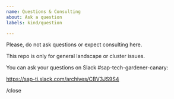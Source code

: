 ```yaml
---
name: Questions & Consulting
about: Ask a question
labels: kind/question

---
```


Please, do not ask questions or expect consulting here.

This repo is only for general landscape or cluster issues.

You can ask your questions on Slack #sap-tech-gardener-canary:

https://sap-ti.slack.com/archives/CBV3JS9S4

/close
